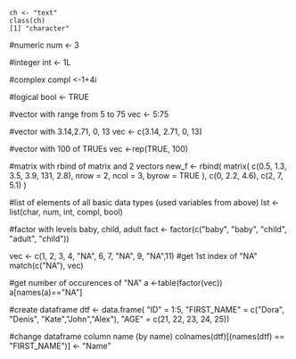```{r}
ch <- "text"
class(ch)
[1] "character"
```

#numeric
num <- 3

#integer
int <- 1L

#complex
compl <-1+4i

#logical
bool <- TRUE

#vector with range from 5 to 75
vec <- 5:75


#vector with 3.14,2.71, 0, 13
vec <- c(3.14, 2.71, 0, 13)


#vector with 100 of TRUEs
vec <-rep(TRUE, 100)


#matrix with rbind of matrix and 2 vectors
new_f <- rbind(
            matrix(
                c(0.5, 1.3, 3.5, 3.9, 131, 2.8),
                nrow = 2,
                ncol = 3,
                byrow = TRUE
            ), 
            c(0, 2.2, 4.6), 
            c(2, 7, 5.1)
          )

#list of elements of all basic data types (used variables from above)
lst <- list(char, num, int, compl, bool)

#factor with levels baby, child, adult
fact <- factor(c("baby", "baby", "child", "adult", "child"))

vec <-  c(1, 2, 3, 4, "NA", 6, 7, "NA", 9, "NA",11)
#get 1st index of "NA"
match(c("NA"), vec)

#get number of occurences of "NA"
a <-table(factor(vec))
a[names(a)=="NA"]

#create dataframe
dtf <- data.frame(
    "ID" = 1:5, 
    "FIRST_NAME" = c("Dora", "Denis", "Kate","John","Alex"), 
    "AGE" = c(21, 22, 23, 24, 25))

#change dataframe column name (by name)
colnames(dtf)[(names(dtf) == "FIRST_NAME")] <- "Name"


